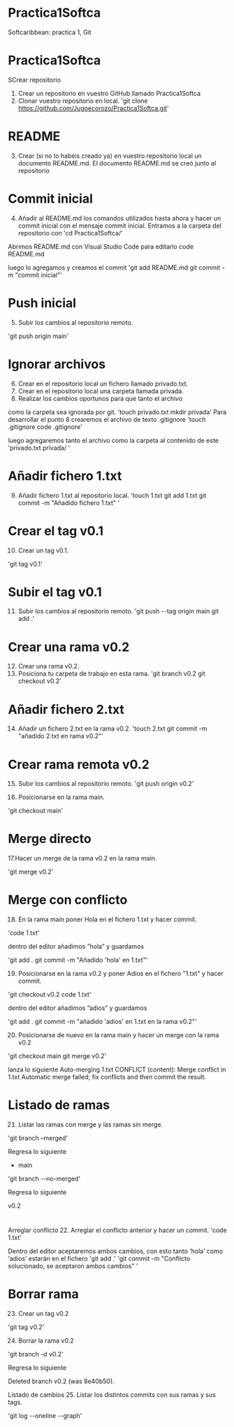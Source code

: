 # Practica1Softca
Softcaribbean: practica 1, Git

# Practica1Softca
SCrear repositorio

1. Crear un repositorio en vuestro GitHub llamado Practica1Softca
2. Clonar vuestro repositorio en local.
'git clone https://github.com/Jugoecorozo/Practica1Softca.git'

 

# README
3. Crear (si no lo habéis creado ya) en vuestro repositorio
local un documento README.md.
El documento README.md se creó junto al repositorio

# Commit inicial
4. Añadir al README.md los comandos utilizados hasta ahora
y hacer un commit inicial con el mensaje commit inicial.
Entramos a la carpeta del repositorio con 
'cd Practica1Softca/'

Abrimos README.md con Visual Studio Code para editarlo
code README.md

luego lo agregamos y creamos el commit
'git add README.md
git commit -m "commit inicial"'


# Push inicial
5. Subir los cambios al repositorio remoto.

'git push origin main'

# Ignorar archivos

6. Crear en el repositorio local un fichero llamado privado.txt.
7. Crear en el repositorio local una carpeta llamada privada.
8. Realizar los cambios oportunos para que tanto el archivo

como la carpeta sea ignorada por git.
'touch privado.txt
mkdir privada'
Para desarrollar el punto 8 crearemos el archivo de texto .gitignore
'touch .gitignore
code .gitignore'

luego agregaremos tanto el archivo como la carpeta al contenido de este
'privado.txt
privada/
'

# Añadir fichero 1.txt

9. Añadir fichero 1.txt al repositorio local.
'touch 1.txt
git add 1.txt
git commit -m "Añadido fichero 1.txt"
'
# Crear el tag v0.1
10. Crear un tag v0.1.

'git tag v0.1'


# Subir el tag v0.1
11. Subir los cambios al repositorio remoto.
'git push --tag origin main
git add .'

# Crear una rama v0.2
12. Crear una rama v0.2.
13. Posiciona tu carpeta de trabajo en esta rama.
'git branch v0.2
git checkout v0.2'

# Añadir fichero 2.txt
14. Añadir un fichero 2.txt en la rama v0.2.
'touch 2.txt
git commit -m "añadido 2.txt en rama v0.2"'

# Crear rama remota v0.2
15. Subir los cambios al repositorio remoto.
'git push origin v0.2'

16. Posicionarse en la rama main.

'git checkout main'

# Merge directo
17.Hacer un merge de la rama v0.2 en la rama main.

'git merge v0.2'

# Merge con conflicto
18. En la rama main poner Hola en el fichero
1.txt y hacer commit. 

'code 1.txt'

dentro del editor añadimos ”hola” y guardamos

'git add .
git commit -m "Añadido 'hola' en 1.txt"'

19. Posicionarse en la rama v0.2 y poner Adios
en el fichero "1.txt" y hacer commit.

'git checkout v0.2
code 1.txt'

dentro del editor añadimos ”adios” y guardamos

'git add .
git commit -m "añadido 'adios' en 1.txt en la rama v0.2"'


20. Posicionarse de nuevo en la rama main y hacer
un merge con la rama v0.2

'git checkout main
git merge v0.2'

lanza lo siguiente
Auto-merging 1.txt
CONFLICT (content): Merge conflict in 1.txt
Automatic merge failed; fix conflicts and then commit the result.

# Listado de ramas

21. Listar las ramas con merge y las ramas sin merge.

'git branch –merged'

Regresa lo siguiente

* main

'git branch --no-merged'

Regresa lo siguiente

  v0.2

# 
Arreglar conflicto
22. Arreglar el conflicto anterior y hacer un commit.
'code 1.txt'

Dentro del editor aceptaremos ambos cambios, con esto tanto ‘hola’ como ‘adios’ estarán en el fichero
'git add .'
'git commit -m "Conflicto solucionado, se aceptaron ambos cambios"
'
# Borrar rama
23. Crear un tag v0.2

'git tag v0.2'

24. Borrar la rama v0.2

'git branch -d v0.2'

Regresa lo siguiente

Deleted branch v0.2 (was 8e40b50).


Listado de cambios
25. Listar los distintos commits con sus ramas y sus tags.

'git log --oneline --graph'
